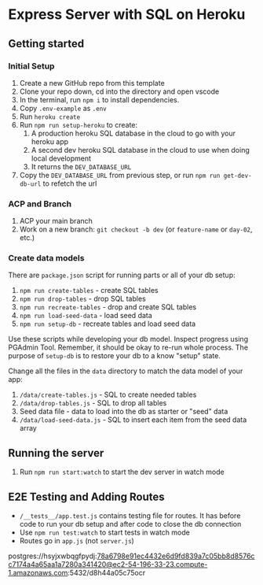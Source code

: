 Express Server with SQL on Heroku
===

## Getting started

### Initial Setup

1. Create a new GitHub repo from this template
1. Clone your repo down, cd into the directory and open vscode
1. In the terminal, run `npm i` to install dependencies.
1. Copy `.env-example` as `.env`
1. Run `heroku create`
1. Run `npm run setup-heroku` to create:
    1. A production heroku SQL database in the cloud to go with your heroku app
    1. A second dev heroku SQL database in the cloud to use when doing local development
    1. It returns the `DEV_DATABASE_URL`
1. Copy the `DEV_DATABASE_URL` from previous step, or run `npm run get-dev-db-url` to refetch the url

### ACP and Branch

1. ACP your main branch
1. Work on a new branch: `git checkout -b dev` (or `feature-name` or `day-02`, etc.)

### Create data models

There are `package.json` script for running parts or all of your db setup:

1. `npm run create-tables` - create SQL tables
1. `npm run drop-tables` - drop SQL tables
1. `npm run recreate-tables` - drop and create SQL tables
1. `npm run load-seed-data` - load seed data
1. `npm run setup-db` - recreate tables and load seed data

Use these scripts while developing your db model. Inspect progress using PGAdmin Tool. Remember, it 
should be okay to re-run whole process. The purpose of `setup-db` is to restore your db to a know "setup" state.

Change all the files in the `data` directory to match the data model of your app:
1. `/data/create-tables.js` - SQL to create needed tables
1. `/data/drop-tables.js` - SQL to drop all tables
1. Seed data file - data to load into the db as starter or "seed" data
1. `/data/load-seed-data.js` - SQL to insert each item from the seed data array

## Running the server

1. Run `npm run start:watch` to start the dev server in watch mode

## E2E Testing and Adding Routes

- `/__tests__/app.test.js` contains testing file for routes. It has before code to run your db setup and after code to close the db connection
- Use `npm run test:watch` to start tests in watch mode
- Routes go in `app.js` (not `server.js`)

postgres://hsyjxwbqgfpydj:78a6798e91ec4432e6d9fd839a7c05bb8d8576cc7174a4a65aa1a7280a341420@ec2-54-196-33-23.compute-1.amazonaws.com:5432/d8h44a05c75ocr